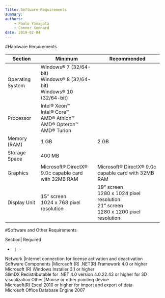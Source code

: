 ```yaml
---
Title: Software Requirements
summary: 
authors:
    - Paulo Yamagata
    - Connor Kennard
date: 2019-02-04
---
```


#Hardware Requirements

Section|	Minimum	|Recommended
-|-|-
Operating System	|Windows® 7 (32/64-bit) <br>Windows® 8 (32/64-bit)<bR>Windows® 10 (32/64-bit)|
Processor|	Intel® Xeon™<br>Intel® Core™<br>AMD® Athlon™<br>AMD® Opteron™<br>AMD® Turion|
Memory (RAM)|	1 GB|	2 GB
Storage Space	|400 MB	|
|Graphics	|Microsoft® DirectX® 9.0c capable card with 32MB RAM|Microsoft® DirectX® 9.0c capable card with 32MB RAM|Microsoft® DirectX® 9.0c capable NVIDIA® GeForce® <br>ATI® Radeon® with 128MB RAM
Display Unit|15” screen<br>1024 x 768 pixel resolution|19” screen<br>1280 x 1024 pixel resolution<br>21” screen<br>1280 x 1200 pixel resolution

#Software and Other Requirements

Section|    Required
-      | -   
Network |Internet connection for license activation and deactivation
Software Components |Microsoft (R) .NET(R) Framework 4.0 or higher<br>Microsoft (R) Windows Installer 3.1 or higher <br>SlimDX Redistributable for .NET 4.0 version 4.0.22.43 or higher for 3D visualization
Other   |Mouse or other pointing device<br>Microsoft(R) Excel 2010 or higher for import and export of data<br>Microsoft Office Database Engine 2007
